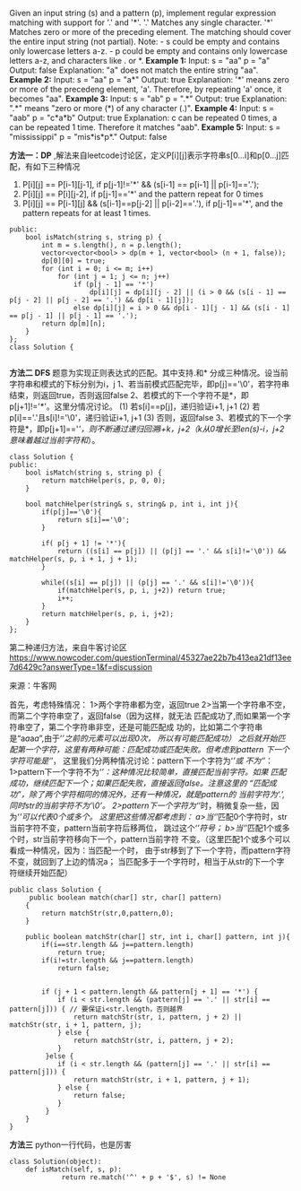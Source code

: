 Given an input string (s) and a pattern (p), implement regular expression matching with support for '\.' and '\*'.
'\.' Matches any single character. '\*' Matches zero or more of the preceding element.
The matching should cover the entire input string (not partial).
Note:
    - s could be empty and contains only lowercase letters a-z.
    - p could be empty and contains only lowercase letters a-z, and characters like \. or \*.
**Example 1:**
Input: s = "aa" p = "a" 
Output: false 
Explanation: "a" does not match the entire string "aa".
**Example 2:**
Input: s = "aa" p = "a*" 
Output: true 
Explanation: '*' means zero or more of the precedeng element, 'a'. Therefore, by repeating 'a' once, it becomes "aa".
**Example 3:**
Input: s = "ab" p = ".\*" 
Output: true 
Explanation: "\.\*" means "zero or more (\*) of any character (\.)".
**Example 4:**
Input: s = "aab" p = "c\*a\*b" 
Output: true 
Explanation: c can be repeated 0 times, a can be repeated 1 time. Therefore it matches "aab".
**Example 5:**
Input:
s = "mississippi"
p = "mis\*is\*p\*."
Output: false

**方法一：DP** ,解法来自leetcode讨论区，定义P[i][j]表示字符串s[0...i]和p[0...j]匹配，有如下三种情况
1. P[i][j] == P[i-1][j-1], if p[j-1]!='\*' && (s[i-1] == p[i-1] || p[i-1]=='\.');
2. P[i][j] == P[i][j-2], if p[j-1]=='\*' and the pattern repeat for 0 times
3. P[i][j] == P[i-1][j] && (s[i-1]==p[j-2] || p[i-2]=='\.'), if p[j-1]=='\*', and the pattern repeats for at least 1 times.

```
public:
    bool isMatch(string s, string p) {
        int m = s.length(), n = p.length(); 
        vector<vector<bool> > dp(m + 1, vector<bool> (n + 1, false));
        dp[0][0] = true;
        for (int i = 0; i <= m; i++)
            for (int j = 1; j <= n; j++)
                if (p[j - 1] == '*')
                    dp[i][j] = dp[i][j - 2] || (i > 0 && (s[i - 1] == p[j - 2] || p[j - 2] == '.') && dp[i - 1][j]);
                else dp[i][j] = i > 0 && dp[i - 1][j - 1] && (s[i - 1] == p[j - 1] || p[j - 1] == '.');
        return dp[m][n];
    }
};
class Solution {


```
**方法二 DFS**
题意为实现正则表达式的匹配。其中支持.和*
分成三种情况。设当前字符串和模式的下标分别为i，j
1、若当前模式匹配完毕，即p[j]=='\0'，若字符串结束，则返回true，否则返回false
2、若模式的下一个字符不是\*，即p[j+1]!='\*'。这里分情况讨论。
(1) 若s[i]==p[j]，递归验证i+1, j+1
(2) 若p[i]=='.'且s[i]!='\0'，递归验证i+1, j+1
(3) 否则，返回false
3、若模式的下一个字符是*，即p[j+1]=='*'，则不断通过递归回溯i+k，j+2（k从0增长至len(s)-i，j+2意味着越过当前字符和*）。
```
class Solution {
public:
    bool isMatch(string s, string p) {
        return matchHelper(s, p, 0, 0);
    }
     
    bool matchHelper(string& s, string& p, int i, int j){
        if(p[j]=='\0'){
            return s[i]=='\0';
        }
         
        if( p[j + 1] != '*'){
            return ((s[i] == p[j]) || (p[j] == '.' && s[i]!='\0')) && matchHelper(s, p, i + 1, j + 1);
        }
         
        while((s[i] == p[j]) || (p[j] == '.' && s[i]!='\0')){
            if(matchHelper(s, p, i, j+2)) return true;
            i++;
        }
        return matchHelper(s, p, i, j+2);
    }
};
```
第二种递归方法，来自牛客讨论区 https://www.nowcoder.com/questionTerminal/45327ae22b7b413ea21df13ee7d6429c?answerType=1&f=discussion

来源：牛客网

首先，考虑特殊情况：
         1>两个字符串都为空，返回true
         2>当第一个字符串不空，而第二个字符串空了，返回false（因为这样，就无法
            匹配成功了,而如果第一个字符串空了，第二个字符串非空，还是可能匹配成
            功的，比如第二个字符串是“a*a*a*a*”,由于‘*’之前的元素可以出现0次，
            所以有可能匹配成功）
    之后就开始匹配第一个字符，这里有两种可能：匹配成功或匹配失败。但考虑到pattern
    下一个字符可能是‘*’， 这里我们分两种情况讨论：pattern下一个字符为‘*’或
    不为‘*’：
          1>pattern下一个字符不为‘*’：这种情况比较简单，直接匹配当前字符。如果
            匹配成功，继续匹配下一个；如果匹配失败，直接返回false。注意这里的
            “匹配成功”，除了两个字符相同的情况外，还有一种情况，就是pattern的
            当前字符为‘.’,同时str的当前字符不为‘\0’。
          2>pattern下一个字符为‘*’时，稍微复杂一些，因为‘*’可以代表0个或多个。
            这里把这些情况都考虑到：
               a>当‘*’匹配0个字符时，str当前字符不变，pattern当前字符后移两位，
                跳过这个‘*’符号；
               b>当‘*’匹配1个或多个时，str当前字符移向下一个，pattern当前字符
                不变。（这里匹配1个或多个可以看成一种情况，因为：当匹配一个时，
                由于str移到了下一个字符，而pattern字符不变，就回到了上边的情况a；
                当匹配多于一个字符时，相当于从str的下一个字符继续开始匹配）
```
public class Solution {
     public boolean match(char[] str, char[] pattern)
    {
        return matchStr(str,0,pattern,0);
    }

    public boolean matchStr(char[] str, int i, char[] pattern, int j){
        if(i==str.length && j==pattern.length)
            return true;
        if(i!=str.length && j==pattern.length)
            return false;


        if (j + 1 < pattern.length && pattern[j + 1] == '*') {
            if (i < str.length && (pattern[j] == '.' || str[i] == pattern[j])) { // 要保证i<str.length，否则越界
                return matchStr(str, i, pattern, j + 2) || matchStr(str, i + 1, pattern, j);
            } else {
                return matchStr(str, i, pattern, j + 2);
            }
         }else {
            if (i < str.length && (pattern[j] == '.' || str[i] == pattern[j])) {
                return matchStr(str, i + 1, pattern, j + 1);
            } else {
                return false;
            }
         }
    }
}

```

**方法三**
python一行代码，也是厉害
```
class Solution(object):
    def isMatch(self, s, p):
             return re.match('^' + p + '$', s) != None
```
